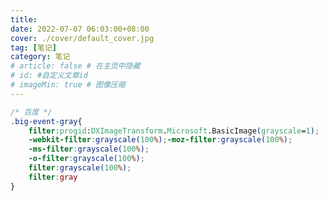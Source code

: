 ```yaml
---
title: 
date: 2022-07-07 06:03:00+08:00
cover: ./cover/default_cover.jpg
tag: [笔记]
category: 笔记
# article: false # 在主页中隐藏
# id: #自定义文章id
# imageMin: true # 图像压缩
---
```


```css
/* 百度 */
.big-event-gray{
    filter:progid:DXImageTransform.Microsoft.BasicImage(grayscale=1);
    -webkit-filter:grayscale(100%);-moz-filter:grayscale(100%);
    -ms-filter:grayscale(100%);
    -o-filter:grayscale(100%);
    filter:grayscale(100%);
    filter:gray
}
```

<style>
    gold{
        color:black;
        background-color:gold;
    }
    green{
        color:white;
        background-color:green;
    }
    warn{
        color:white;
        background-color:red;
    }
</style>
